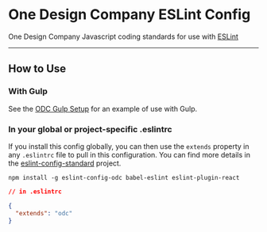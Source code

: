 # One Design Company ESLint Config 
One Design Company Javascript coding standards for use with [ESLint](http://eslint.org)

---

## How to Use

### With Gulp

See the [ODC Gulp Setup](https://github.com/onedesign/dotfiles/tree/master/gulp) for an example of use with Gulp.

### In your global or project-specific .eslintrc

If you install this config globally, you can then use the `extends` property in any `.eslintrc` file to pull in this configuration. You can find more details in the [eslint-config-standard](https://github.com/feross/eslint-config-standard) project.

```
npm install -g eslint-config-odc babel-eslint eslint-plugin-react
```

```json
// in .eslintrc

{
  "extends": "odc"
}
```
